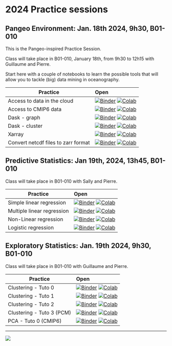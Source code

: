# 2024 Practice sessions

## Pangeo Environment: Jan. 18th 2024, 9h30, B01-010

This is the Pangeo-inspired Practice Session. 

Class will take place in B01-010, January 18th, from 9h30 to 12h15 with Guillaume and Pierre.

Start here with a couple of notebooks to learn the possible tools that will allow you to tackle (big) data mining in oceanography.

| Practice | Open                                                                                                                                                                                                                                                                                                                                                                                                                                                                                                                                                                                                             |
|------------|:-----------------------------------------------------------------------------------------------------------------------------------------------------------------------------------------------------------------------------------------------------------------------------------------------------------------------------------------------------------------------------------------------------------------------------------------------------------------------------------------------------------------------------------------------------------------------------------------------------------------|
| Access to data in the cloud | [![Binder](https://img.shields.io/static/v1.svg?logo=Jupyter&label=launch&message=MyBinder&color=blue)](https://mybinder.org/v2/gh/obidam/ds2-2024/main?urlpath=git-pull%3Frepo%3Dhttps%253A%252F%252Fgithub.com%252Fobidam%252Fds2-2024%26urlpath%3Dlab%252Ftree%252Fds2-2024%252Fpractice%252Fenvironment%252F01-Access_to_data_in_the_cloud.ipynb) [![Colab](https://img.shields.io/static/v1?label=Google&message=Open+with+Colab&color=blue&style=plastic&logo=google-colab)](https://colab.research.google.com/github/obidam/ds2-2024/blob/main/practice/environment/01-Access_to_data_in_the_cloud.ipynb) |
| Access to CMIP6 data | [![Binder](https://img.shields.io/static/v1.svg?logo=Jupyter&label=launch&message=MyBinder&color=blue)](https://mybinder.org/v2/gh/obidam/ds2-2024/main?urlpath=git-pull%3Frepo%3Dhttps%253A%252F%252Fgithub.com%252Fobidam%252Fds2-2024%26urlpath%3Dlab%252Ftree%252Fds2-2024%252Fpractice%252Fenvironment%252F02-Access-CMIP6.ipynb) [![Colab](https://img.shields.io/static/v1?label=Google&message=Open+with+Colab&color=blue&style=plastic&logo=google-colab)](https://colab.research.google.com/github/obidam/ds2-2024/blob/main/practice/environment/02-Access-CMIP6.ipynb)                               |
| Dask - graph | [![Binder](https://img.shields.io/static/v1.svg?logo=Jupyter&label=launch&message=MyBinder&color=blue)](https://mybinder.org/v2/gh/obidam/ds2-2024/main?urlpath=git-pull%3Frepo%3Dhttps%253A%252F%252Fgithub.com%252Fobidam%252Fds2-2024%26urlpath%3Dlab%252Ftree%252Fds2-2024%252Fpractice%252Fenvironment%252F03-Dask_Graph.ipynb) [![Colab](https://img.shields.io/static/v1?label=Google&message=Open+with+Colab&color=blue&style=plastic&logo=google-colab)](https://colab.research.google.com/github/obidam/ds2-2024/blob/main/practice/environment/03-Dask_Graph.ipynb)                                   |
| Dask - cluster | [![Binder](https://img.shields.io/static/v1.svg?logo=Jupyter&label=launch&message=MyBinder&color=blue)](https://mybinder.org/v2/gh/obidam/ds2-2024/main?urlpath=git-pull%3Frepo%3Dhttps%253A%252F%252Fgithub.com%252Fobidam%252Fds2-2024%26urlpath%3Dlab%252Ftree%252Fds2-2024%252Fpractice%252Fenvironment%252F04-Launch_Dask_Cluster.ipynb) [![Colab](https://img.shields.io/static/v1?label=Google&message=Open+with+Colab&color=blue&style=plastic&logo=google-colab)](https://colab.research.google.com/github/obidam/ds2-2024/blob/main/practice/environment/04-Launch_Dask_Cluster.ipynb)                 |
| Xarray | [![Binder](https://img.shields.io/static/v1.svg?logo=Jupyter&label=launch&message=MyBinder&color=blue)](https://mybinder.org/v2/gh/obidam/ds2-2024/main?urlpath=git-pull%3Frepo%3Dhttps%253A%252F%252Fgithub.com%252Fobidam%252Fds2-2024%26urlpath%3Dlab%252Ftree%252Fds2-2024%252Fpractice%252Fenvironment%252F05-Xarray_Getting_started.ipynb) [![Colab](https://img.shields.io/static/v1?label=Google&message=Open+with+Colab&color=blue&style=plastic&logo=google-colab)](https://colab.research.google.com/github/obidam/ds2-2024/blob/main/practice/environment/05-Xarray_Getting_started.ipynb)           |
| Convert netcdf files to zarr format | [![Binder](https://img.shields.io/static/v1.svg?logo=Jupyter&label=launch&message=MyBinder&color=blue)](https://mybinder.org/v2/gh/obidam/ds2-2024/main?urlpath=git-pull%3Frepo%3Dhttps%253A%252F%252Fgithub.com%252Fobidam%252Fds2-2024%26urlpath%3Dlab%252Ftree%252Fds2-2024%252Fpractice%252Fenvironment%252F06-Convert_netcdf_to_zarr.ipynb) [![Colab](https://img.shields.io/static/v1?label=Google&message=Open+with+Colab&color=blue&style=plastic&logo=google-colab)](https://colab.research.google.com/github/obidam/ds2-2024/blob/main/practice/environment/06-Convert_netcdf_to_zarr.ipynb)           |

## Predictive Statistics: Jan 19th, 2024, 13h45, B01-010

Class will take place in B01-010 with Sally and Pierre.

| Practice | Open |
|------------|:--------------|
| Simple linear regression | [![Binder](https://img.shields.io/static/v1.svg?logo=Jupyter&label=launch&message=MyBinder&color=blue)](https://mybinder.org/v2/gh/obidam/ds2-2024/main?urlpath=git-pull%3Frepo%3Dhttps%253A%252F%252Fgithub.com%252Fobidam%252Fds2-2024%26urlpath%3Dlab%252Ftree%252Fds2-2024%252Fpractice%252Fpredictive_statistics%252F1_Simple_linear_regression.ipynb) [![Colab](https://img.shields.io/static/v1?label=Google&message=Open+with+Colab&color=blue&style=plastic&logo=google-colab)](https://colab.research.google.com/github/obidam/ds2-2024/blob/main/practice/predictive_statistics/1_Simple_linear_regression.ipynb) |
| Multiple linear regression | [![Binder](https://img.shields.io/static/v1.svg?logo=Jupyter&label=launch&message=MyBinder&color=blue)](https://mybinder.org/v2/gh/obidam/ds2-2024/main?urlpath=git-pull%3Frepo%3Dhttps%253A%252F%252Fgithub.com%252Fobidam%252Fds2-2024%26urlpath%3Dlab%252Ftree%252Fds2-2024%252Fpractice%252Fpredictive_statistics%252F2_Multiple_linear_regression.ipynb) [![Colab](https://img.shields.io/static/v1?label=Google&message=Open+with+Colab&color=blue&style=plastic&logo=google-colab)](https://colab.research.google.com/github/obidam/ds2-2024/blob/main/practice/predictive_statistics/2_Multiple_linear_regression.ipynb) |
| Non-Linear regression | [![Binder](https://img.shields.io/static/v1.svg?logo=Jupyter&label=launch&message=MyBinder&color=blue)](https://mybinder.org/v2/gh/obidam/ds2-2024/main?urlpath=git-pull%3Frepo%3Dhttps%253A%252F%252Fgithub.com%252Fobidam%252Fds2-2024%26urlpath%3Dlab%252Ftree%252Fds2-2024%252Fpractice%252Fpredictive_statistics%252F3_Nonlinear_regression_with_Support_Vector_Machines.ipynb) [![Colab](https://img.shields.io/static/v1?label=Google&message=Open+with+Colab&color=blue&style=plastic&logo=google-colab)](https://colab.research.google.com/github/obidam/ds2-2024/blob/main/practice/predictive_statistics/3_Nonlinear_regression_with_Support_Vector_Machines.ipynb) |
| Logistic regression | [![Binder](https://mybinder.org/badge_logo.svg)](https://mybinder.org/v2/gh/obidam/ds2-2024/HEAD?labpath=blob%2Fmain%2Fpractice%2Fpredictive_statistics%2F4_Logistic_regression.ipynb) [![Colab](https://img.shields.io/static/v1?label=Google&message=Open+with+Colab&color=blue&style=plastic&logo=google-colab)](https://colab.research.google.com/github/obidam/ds2-2024/blob/main/practice/predictive_statistics/4_Logistic_regression.ipynb) |

## Exploratory Statistics: Jan. 19th 2024, 9h30, B01-010

Class will take place in B01-010 with Guillaume and Pierre.

| Practice | Open |
|------------|:--------------|
| Clustering - Tuto 0 | [![Binder](https://img.shields.io/static/v1.svg?logo=Jupyter&label=launch&message=MyBinder&color=blue)](https://mybinder.org/v2/gh/obidam/ds2-2024/main?urlpath=git-pull%3Frepo%3Dhttps%253A%252F%252Fgithub.com%252Fobidam%252Fds2-2024%26urlpath%3Dlab%252Ftree%252Fds2-2024%252Fpractice%252Fexploratory_statistics%252FClustering-Tuto-0.ipynb) [![Colab](https://img.shields.io/static/v1?label=Google&message=Open+with+Colab&color=blue&style=plastic&logo=google-colab)](https://colab.research.google.com/github/obidam/ds2-2024/blob/main/practice/exploratory_statistics/Clustering-Tuto-0.ipynb) |
| Clustering - Tuto 1 | [![Binder](https://img.shields.io/static/v1.svg?logo=Jupyter&label=launch&message=MyBinder&color=blue)](https://mybinder.org/v2/gh/obidam/ds2-2024/main?urlpath=git-pull%3Frepo%3Dhttps%253A%252F%252Fgithub.com%252Fobidam%252Fds2-2024%26urlpath%3Dlab%252Ftree%252Fds2-2024%252Fpractice%252Fexploratory_statistics%252FClustering-Tuto-1.ipynb) [![Colab](https://img.shields.io/static/v1?label=Google&message=Open+with+Colab&color=blue&style=plastic&logo=google-colab)](https://colab.research.google.com/github/obidam/ds2-2024/blob/main/practice/exploratory_statistics/Clustering-Tuto-1.ipynb) |
| Clustering - Tuto 2 | [![Binder](https://img.shields.io/static/v1.svg?logo=Jupyter&label=launch&message=MyBinder&color=blue)](https://mybinder.org/v2/gh/obidam/ds2-2024/main?urlpath=git-pull%3Frepo%3Dhttps%253A%252F%252Fgithub.com%252Fobidam%252Fds2-2024%26urlpath%3Dlab%252Ftree%252Fds2-2024%252Fpractice%252Fexploratory_statistics%252FClustering-Tuto-2.ipynb) [![Colab](https://img.shields.io/static/v1?label=Google&message=Open+with+Colab&color=blue&style=plastic&logo=google-colab)](https://colab.research.google.com/github/obidam/ds2-2024/blob/main/practice/exploratory_statistics/Clustering-Tuto-2.ipynb) |
| Clustering - Tuto 3 (PCM) | [![Binder](https://img.shields.io/static/v1.svg?logo=Jupyter&label=launch&message=MyBinder&color=blue)](https://mybinder.org/v2/gh/obidam/ds2-2024/main?urlpath=git-pull%3Frepo%3Dhttps%253A%252F%252Fgithub.com%252Fobidam%252Fds2-2024%26urlpath%3Dlab%252Ftree%252Fds2-2024%252Fpractice%252Fexploratory_statistics%252FClustering-Tuto-3-PCM.ipynb) [![Colab](https://img.shields.io/static/v1?label=Google&message=Open+with+Colab&color=blue&style=plastic&logo=google-colab)](https://colab.research.google.com/github/obidam/ds2-2024/blob/main/practice/exploratory_statistics/Clustering-Tuto-3-PCM.ipynb) |
| PCA - Tuto 0 (CMIP6) | [![Binder](https://img.shields.io/static/v1.svg?logo=Jupyter&label=launch&message=MyBinder&color=blue)](https://mybinder.org/v2/gh/obidam/ds2-2024/main?urlpath=git-pull%3Frepo%3Dhttps%253A%252F%252Fgithub.com%252Fobidam%252Fds2-2024%26urlpath%3Dlab%252Ftree%252Fds2-2024%252Fpractice%252Fexploratory_statistics%252FPCA-Tuto-0.ipynb) [![Colab](https://img.shields.io/static/v1?label=Google&message=Open+with+Colab&color=blue&style=plastic&logo=google-colab)](https://colab.research.google.com/github/obidam/ds2-2024/blob/main/practice/exploratory_statistics/PCA-Tuto-0.ipynb) |

***
<img src="https://github.com/obidam/ds2-2024/raw/main/logo_isblue.jpg">
